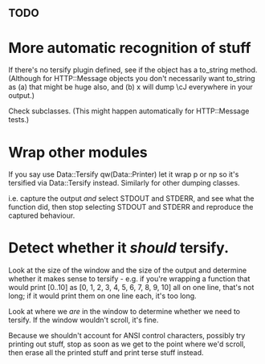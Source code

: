 ## TODO

# More automatic recognition of stuff

If there's no tersify plugin defined, see if the object has a to_string method.
(Although for HTTP::Message
objects you don't necessarily want to_string as (a) that might be huge also,
and (b) x will dump \cJ everywhere in your output.)

Check subclasses. (This might happen automatically for HTTP::Message tests.)

# Wrap other modules

If you say use Data::Tersify qw(Data::Printer) let it wrap p or np
so it's tersified via Data::Tersify instead. Similarly for other dumping
classes.

i.e. capture the output *and* select STDOUT and STDERR, and see what the
function did, then stop selecting STDOUT and STDERR and reproduce the
captured behaviour.

# Detect whether it *should* tersify.

Look at the size of the window and the size of the output and determine
whether it makes sense to tersify - e.g. if you're wrapping a function that
would print [0..10] as [0, 1, 2, 3, 4, 5, 6, 7, 8, 9, 10] all on one line,
that's not long; if it would print them on one line each, it's too long.

Look at where we *are* in the window to determine whether we need to tersify.
If the window wouldn't scroll, it's fine.

Because we shouldn't account for ANSI control characters, possibly try
printing out stuff, stop as soon as we get to the point where we'd scroll,
then erase all the printed stuff and print terse stuff instead.